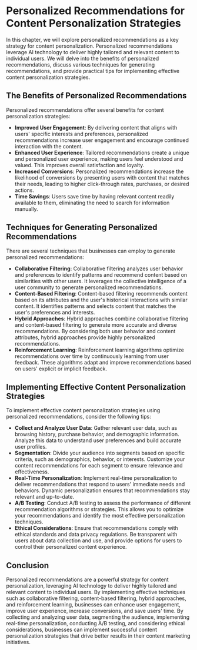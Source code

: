 # Personalized Recommendations for Content Personalization Strategies

In this chapter, we will explore personalized recommendations as a key strategy for content personalization. Personalized recommendations leverage AI technology to deliver highly tailored and relevant content to individual users. We will delve into the benefits of personalized recommendations, discuss various techniques for generating recommendations, and provide practical tips for implementing effective content personalization strategies.

## The Benefits of Personalized Recommendations

Personalized recommendations offer several benefits for content personalization strategies:

- **Improved User Engagement**: By delivering content that aligns with users' specific interests and preferences, personalized recommendations increase user engagement and encourage continued interaction with the content.
- **Enhanced User Experience**: Tailored recommendations create a unique and personalized user experience, making users feel understood and valued. This improves overall satisfaction and loyalty.
- **Increased Conversions**: Personalized recommendations increase the likelihood of conversions by presenting users with content that matches their needs, leading to higher click-through rates, purchases, or desired actions.
- **Time Savings**: Users save time by having relevant content readily available to them, eliminating the need to search for information manually.

## Techniques for Generating Personalized Recommendations

There are several techniques that businesses can employ to generate personalized recommendations:

- **Collaborative Filtering**: Collaborative filtering analyzes user behavior and preferences to identify patterns and recommend content based on similarities with other users. It leverages the collective intelligence of a user community to generate personalized recommendations.
- **Content-Based Filtering**: Content-based filtering recommends content based on its attributes and the user's historical interactions with similar content. It identifies patterns and selects content that matches the user's preferences and interests.
- **Hybrid Approaches**: Hybrid approaches combine collaborative filtering and content-based filtering to generate more accurate and diverse recommendations. By considering both user behavior and content attributes, hybrid approaches provide highly personalized recommendations.
- **Reinforcement Learning**: Reinforcement learning algorithms optimize recommendations over time by continuously learning from user feedback. These algorithms adapt and improve recommendations based on users' explicit or implicit feedback.

## Implementing Effective Content Personalization Strategies

To implement effective content personalization strategies using personalized recommendations, consider the following tips:

- **Collect and Analyze User Data**: Gather relevant user data, such as browsing history, purchase behavior, and demographic information. Analyze this data to understand user preferences and build accurate user profiles.
- **Segmentation**: Divide your audience into segments based on specific criteria, such as demographics, behavior, or interests. Customize your content recommendations for each segment to ensure relevance and effectiveness.
- **Real-Time Personalization**: Implement real-time personalization to deliver recommendations that respond to users' immediate needs and behaviors. Dynamic personalization ensures that recommendations stay relevant and up-to-date.
- **A/B Testing**: Conduct A/B testing to assess the performance of different recommendation algorithms or strategies. This allows you to optimize your recommendations and identify the most effective personalization techniques.
- **Ethical Considerations**: Ensure that recommendations comply with ethical standards and data privacy regulations. Be transparent with users about data collection and use, and provide options for users to control their personalized content experience.

## Conclusion

Personalized recommendations are a powerful strategy for content personalization, leveraging AI technology to deliver highly tailored and relevant content to individual users. By implementing effective techniques such as collaborative filtering, content-based filtering, hybrid approaches, and reinforcement learning, businesses can enhance user engagement, improve user experience, increase conversions, and save users' time. By collecting and analyzing user data, segmenting the audience, implementing real-time personalization, conducting A/B testing, and considering ethical considerations, businesses can implement successful content personalization strategies that drive better results in their content marketing initiatives.
